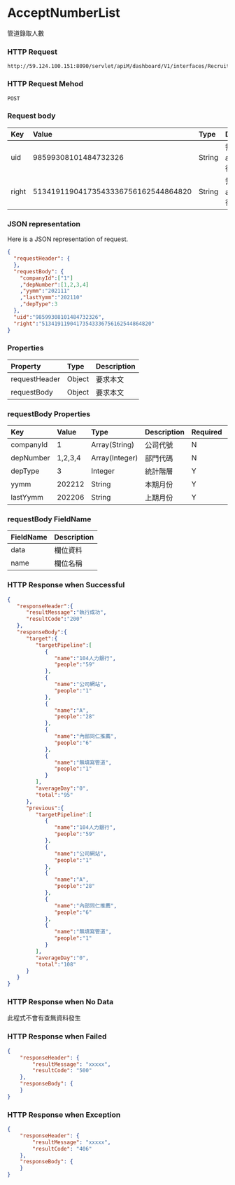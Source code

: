 # AcceptNumberList
管道錄取人數

### HTTP Request
```
http://59.124.100.151:8090/servlet/apiM/dashboard/V1/interfaces/RecruitWays/AcceptNumberList
```

### HTTP Request Mehod
```
POST
```

### Request body
| Key | Value | Type | Description |
|:----------|:-------------|:-----|:------------|
| uid | 98599308101484732326 | String | 需透過apiLogin取得
| right | 51341911904173543336756162544864820 | String | 需透過apiLogin取得 |

### JSON representation
Here is a JSON representation of request.
```json
{
  "requestHeader": {
  },
  "requestBody": {
    "companyId":["1"]
    ,"depNumber":[1,2,3,4]
    ,"yymm":"202111"
    ,"lastYymm":"202110"
    ,"depType":3
  },
  "uid":"98599308101484732326",
  "right":"51341911904173543336756162544864820"
}
```

### Properties
| Property | Type | Description |
|:---------|:-----|:------------|
| requestHeader | Object | 要求本文 |
| requestBody | Object | 要求本文 |

### requestBody Properties
| Key | Value | Type | Description | Required | Format |
|:----------|:-------------|:-----|:------------|:------------|:------------|
| companyId | 1 | Array(String) | 公司代號 | N | n/a |
| depNumber | 1,2,3,4 | Array(Integer) | 部門代碼 | N | n/a |
| depType | 3 | Integer| 統計階層 | Y | n/a |
| yymm | 202212 | String | 本期月份 | Y | YYYYmm |
| lastYymm | 202206 | String | 上期月份 | Y | YYYYmm |

### requestBody FieldName
| FieldName | Description |
|:----------|:-------------|
| data | 欄位資料 |
| name | 欄位名稱 |

### HTTP Response when Successful
```json
{
   "responseHeader":{
      "resultMessage":"執行成功",
      "resultCode":"200"
   },
   "responseBody":{
      "target":{
         "targetPipeline":[
            {
               "name":"104人力銀行",
               "people":"59"
            },
            {
               "name":"公司網站",
               "people":"1"
            },
            {
               "name":"A",
               "people":"28"
            },
            {
               "name":"內部同仁推薦",
               "people":"6"
            },
            {
               "name":"無填寫管道",
               "people":"1"
            }
         ],
         "averageDay":"0",
         "total":"95"
      },
      "previous":{
         "targetPipeline":[
            {
               "name":"104人力銀行",
               "people":"59"
            },
            {
               "name":"公司網站",
               "people":"1"
            },
            {
               "name":"A",
               "people":"28"
            },
            {
               "name":"內部同仁推薦",
               "people":"6"
            },
            {
               "name":"無填寫管道",
               "people":"1"
            }
         ],
         "averageDay":"0",
         "total":"108"
      }
   }
}
```

### HTTP Response when No Data
此程式不會有查無資料發生

### HTTP Response when Failed
```json
{
    "responseHeader": {
        "resultMessage": "xxxxx",
        "resultCode": "500"
    },
    "responseBody": {
    }
}
```

### HTTP Response when Exception
```json
{
    "responseHeader": {
        "resultMessage": "xxxxx",
        "resultCode": "406"
    },
    "responseBody": {
    }
}
```
